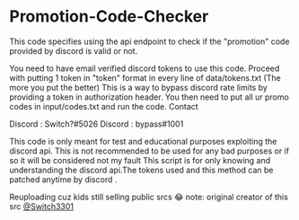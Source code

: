 # Promotion-Code-Checker

This code specifies using the api endpoint to check if the "promotion" code provided by discord is valid or not.

You need to have email verified discord tokens to use this code. Proceed with putting 1 token in "token" format in every line of data/tokens.txt (The more you put the better) This is a way to bypass discord rate limits by providing a token in authorization header. You then need to put all ur promo codes in input/codes.txt and run the code.
Contact

Discord : Switch?#5026
Discord : bypass#1001

This code is only meant for test and educational purposes exploiting the discord api. This is not recommended to be used for any bad purposes or if so it will be considered not my fault This script is for only knowing and understanding the discord api.The tokens used and this method can be patched anytime by discord .

Reuploading cuz kids still selling public srcs 😂
note: original creator of this src [@Switch3301](https://github.com/Switch3301)
